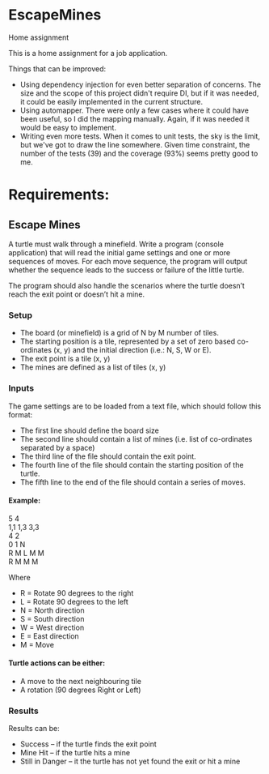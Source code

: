 # EscapeMines
Home assignment

This is a home assignment for a job application.

Things that can be improved:
- Using dependency injection for even better separation of concerns. The size and the scope of this project didn't require DI,
but if it was needed, it could be easily implemented in the current structure.
- Using automapper. There were only a few cases where it could have been useful, so I did the mapping manually. Again, if
it was needed it would be easy to implement.
- Writing even more tests. When it comes to unit tests, the sky is the limit, but we've got to draw the line somewhere.
Given time constraint, the number of the tests (39) and the coverage (93%) seems pretty good to me.



# Requirements:
## Escape Mines
A turtle must walk through a minefield. Write a program (console application) that will
read the initial game settings and one or more sequences of moves. For each move
sequence, the program will output whether the sequence leads to the success or failure
of the little turtle.

The program should also handle the scenarios where the turtle doesn’t reach the exit
point or doesn’t hit a mine.

### Setup
- The board (or minefield) is a grid of N by M number of tiles.
- The starting position is a tile, represented by a set of zero based co-ordinates
(x, y) and the initial direction (i.e.: N, S, W or E).
- The exit point is a tile (x, y)
- The mines are defined as a list of tiles (x, y)

### Inputs
The game settings are to be loaded from a text file, which should follow this format:
- The first line should define the board size
- The second line should contain a list of mines (i.e. list of co-ordinates separated
by a space)
- The third line of the file should contain the exit point.
- The fourth line of the file should contain the starting position of the turtle.
- The fifth line to the end of the file should contain a series of moves.

#### Example:
5 4<br/>
1,1 1,3 3,3<br/>
4 2<br/>
0 1 N<br/>
R M L M M<br/>
R M M M<br/>

Where
- R = Rotate 90 degrees to the
right
- L = Rotate 90 degrees to the left
- N = North direction
- S = South direction
- W = West direction
- E = East direction
- M = Move

#### Turtle actions can be either:
- A move to the next neighbouring tile
- A rotation (90 degrees Right or Left)

### Results
Results can be:
- Success – if the turtle finds the exit point
- Mine Hit – if the turtle hits a mine
- Still in Danger – it the turtle has not yet found the exit or hit a mine 
